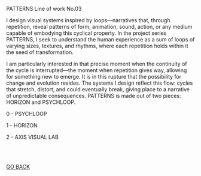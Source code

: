 PATTERNS Line of work No.03

I design visual systems inspired by loops—narratives that, through repetition, reveal patterns of form, animation, sound, action, or any medium capable of embodying this cyclical property. In the project series PATTERNS, I seek to understand the human experience as a sum of loops of varying sizes, textures, and rhythms, where each repetition holds within it the seed of transformation.

I am particularly interested in that precise moment when the continuity of the cycle is interrupted—the moment when repetition gives way, allowing for something new to emerge. It is in this rupture that the possibility for change and evolution resides. The systems I design reflect this flow: cycles that stretch, distort, and could eventually break, giving place to a narrative of unpredictable consequences. PATTERNS is made out of two pieces: HORIZON and PSYCHLOOP.

0 - PSYCHLOOP

1 - HORIZON

2 - AXIS VISUAL LAB


<br>
<br>


[GO BACK](https://aaronrmoreno.github.io/WORKS)

